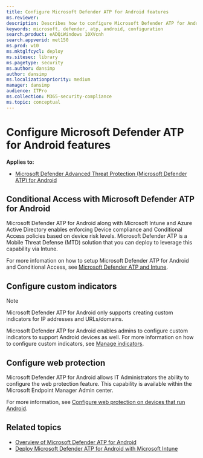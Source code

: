 ```yaml
---
title: Configure Microsoft Defender ATP for Android features
ms.reviewer:
description: Describes how to configure Microsoft Defender ATP for Android 
keywords: microsoft, defender, atp, android, configuration
search.product: eADQiWindows 10XVcnh
search.appverid: met150
ms.prod: w10
ms.mktglfcycl: deploy
ms.sitesec: library
ms.pagetype: security
ms.author: dansimp
author: dansimp
ms.localizationpriority: medium
manager: dansimp
audience: ITPro
ms.collection: M365-security-compliance
ms.topic: conceptual
---
```


# Configure Microsoft Defender ATP for Android features
**Applies to:**

- [Microsoft Defender Advanced Threat Protection (Microsoft Defender ATP) for Android](microsoft-defender-atp-android.md)

## Conditional Access with Microsoft Defender ATP for Android  
Microsoft Defender ATP for Android along with Microsoft Intune and Azure Active
Directory enables enforcing Device compliance and Conditional Access policies
based on device risk levels. Microsoft Defender ATP is a Mobile Threat Defense
(MTD) solution that you can deploy to leverage this capability via Intune.

For more infomation on how to setup Microsoft Defender ATP for Android and Conditional Access, see [Microsoft Defender ATP and
Intune](https://docs.microsoft.com/mem/intune/protect/advanced-threat-protection#configure-web-protection-on-devices-that-run-android).


## Configure custom indicators  

>[!NOTE]
> Microsoft Defender ATP for Android only supports creating custom indicators for IP addresses and URLs/domains.

Microsoft Defender ATP for Android enables admins to configure custom indicators to support Android devices as well. For more information on how to configure custom indicators, see [Manage indicators](manage-indicators.md).

## Configure web protection
Microsoft Defender ATP for Android allows IT Administrators the ability to configure the web protection feature. This capability is available within the Microsoft Endpoint Manager Admin center.

For more information, see [Configure web protection on devices that run Android](https://docs.microsoft.com/mem/intune/protect/advanced-threat-protection#configure-web-protection-on-devices-that-run-android).

## Related topics
- [Overview of Microsoft Defender ATP for Android](microsoft-defender-atp-android.md)
- [Deploy Microsoft Defender ATP for Android with Microsoft Intune](android-intune.md)
